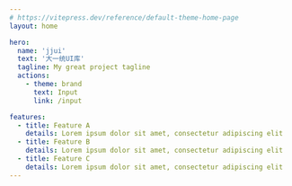 ```yaml
---
# https://vitepress.dev/reference/default-theme-home-page
layout: home

hero:
  name: 'jjui'
  text: '大一统UI库'
  tagline: My great project tagline
  actions:
    - theme: brand
      text: Input
      link: /input

features:
  - title: Feature A
    details: Lorem ipsum dolor sit amet, consectetur adipiscing elit
  - title: Feature B
    details: Lorem ipsum dolor sit amet, consectetur adipiscing elit
  - title: Feature C
    details: Lorem ipsum dolor sit amet, consectetur adipiscing elit
---
```


